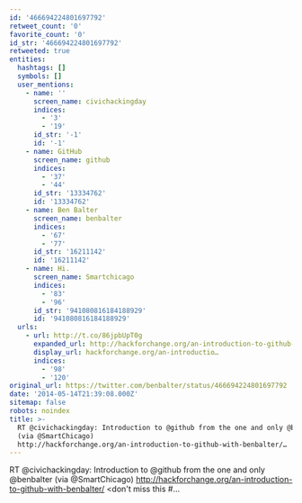 ```yaml
---
id: '466694224801697792'
retweet_count: '0'
favorite_count: '0'
id_str: '466694224801697792'
retweeted: true
entities:
  hashtags: []
  symbols: []
  user_mentions:
    - name: ''
      screen_name: civichackingday
      indices:
        - '3'
        - '19'
      id_str: '-1'
      id: '-1'
    - name: GitHub
      screen_name: github
      indices:
        - '37'
        - '44'
      id_str: '13334762'
      id: '13334762'
    - name: Ben Balter
      screen_name: benbalter
      indices:
        - '67'
        - '77'
      id_str: '16211142'
      id: '16211142'
    - name: Hi.
      screen_name: Smartchicago
      indices:
        - '83'
        - '96'
      id_str: '941080816184188929'
      id: '941080816184188929'
  urls:
    - url: http://t.co/86jpbUpT0g
      expanded_url: http://hackforchange.org/an-introduction-to-github-with-benbalter/
      display_url: hackforchange.org/an-introductio…
      indices:
        - '98'
        - '120'
original_url: https://twitter.com/benbalter/status/466694224801697792
date: '2014-05-14T21:39:08.000Z'
sitemap: false
robots: noindex
title: >-
  RT @civichackingday: Introduction to @github from the one and only @benbalter
  (via @SmartChicago)
  http://hackforchange.org/an-introduction-to-github-with-benbalter/…
---
```


RT @civichackingday: Introduction to @github from the one and only @benbalter (via @SmartChicago) http://hackforchange.org/an-introduction-to-github-with-benbalter/ &lt;don't miss this #…